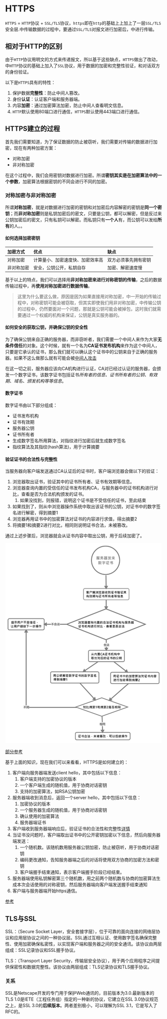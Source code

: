 # HTTPS

`HTTPS` = `HTTP`协议 + `SSL/TLS`协议，`https`即在`http`的基础上上加上了一层`SSL/TLS`安全层.中传输数据的过程中，要通过`SSL/TLS`对报文进行加密后，中进行传输。

## 相对于HTTP的区别

由于`HTTP`协议用明文的方式来传递报文，所以基于这些缺点，`HTTPS`做出了改动，中`HTTP`协议的基础上加入了`SSL`协议，用于数据的加密和完整性验证，和对话双方的身份验证。

以下是`HTTPS`具有的特性：

1. 保护数据**完整性**：防止中间人篡改。
2. 身份**认证**：认证客户端和服务器端。
3. 内容**加密**：通过加密算法加密，防止中间人查看明文信息。
4. `HTTP`默认使用80端口进行通信，`HTTPS`默认使用443端口进行通信。

## HTTPS建立的过程

首先我们需要知道，为了保证数据的防止被窃听，我们需要对传输的数据进行加密，现在有两种加密方案：

+ 对称加密
+ 非对称加密

在这个过程中，我们会用密钥对数据进行加密。所谓**密钥其实是在加密算法中的一个参数**，加密算法根据密钥的不同会进行不同的加密。

### 对称加密与非对称加密

所谓**对称加密**，就是对数据进行加密的密钥和对加密后内容解密的密钥是**同一个密钥**；而**非对称加密**则是私钥加密后的密文，只要是公钥，都可以解密，但是反过来公钥加密后的密文，只有私钥可以解密。而私钥只有**一个人**有，而公钥可以发给**所有**的人。。

#### 如何选择加密密钥

加密方式|优点|缺点
:-|:-|:-
对称加密|计算量小、加密速度快、加密效率高|双方必须事先拥有密钥
非对称加密|安全，公钥公开，私钥自存|加密、解密速度慢

基于以上的特点，我们可以选择用**非对称加密来进行对称密钥的传输**，之后的数据传输过程中，再**使用对称加密进行数据传输**。

>这里为什么要这么做，原因是因为如果直接用对称加密，中一开始的传输过程中，对称密钥可能会被窃取，但其实即使我们用非对称加密，中传输公钥的过程中，仍然要面对一个问题，那就是公钥可能会被掉包，这时我们就需要通过一个权威的机构来保证，公钥是真实服务器的。

#### 如何安全的获取公钥，并确保公钥的安全性

为了确保公钥来自正确的服务器，而非窃听者，我们需要一个中间人来作为大家**无条件信任**的对象。这个时候，就有一个名为**CA证书发布机构**来作为这个中间人，只要是它承认的证书，那么我们就可以确认这个证书中的公钥来自于正确的服务器。如果不这么做那么就有可能会被[中间人攻击](./中间人攻击)

在这一切之前，服务器应该向CA机构进行认证，CA对已经过认证的服务器，会颁发一个数字证书，该数字证书包括证书*所有者的信息、证书所有者的公钥、有效期、域名、颁发机构等等信息*。

#### 数字证书

数字证书由以下部分组成：

+ 证书发布机构
+ 证书有效期
+ 服务器公钥
+ 证书所有者
+ 生成数字签名所用算法，对指纹进行加密后就生成数字签名
+ 指纹算法及其指纹(hash算法)，用于计算摘要

#### 验证证书的合法性与完整性

当服务器向客户端发送通过CA认证后的证书时，客户端浏览器会做以下的验证：

1. 浏览器取出证书，验证其中的证书所有者、证书有效期等信息。
2. 浏览器查询内置的受信任的证书发布机构CA，与服务器中的证书机构进行对比，查看是否为合法机构颁发的证书。
   1. 如果没找到，则报错，说明这个证书是不受信任的证书，至此结束
3. 如果找到了，则从中浏览器操作系统中取出该证书的公钥，对证书中的数字签名进行解密，得到摘要1
4. 浏览器再用证书中的加密算法对证书的内容进行求值，得出摘要2
5. 将摘要1和摘要2进行对比，相同则说明证书合法，未被篡改。

通过上述步骤后，浏览器就会从证书内容中取出公钥，用于后续加密了。

![证书合法性验证流程](./imgs/证书合法性验证.svg)

[部分参考](https://blog.51cto.com/11883699/2160032)

基于上面的知识，现在我们可以来看看，HTTPS是如何建立的：

1. 客户端向服务器端发送client hello，其中包括以下信息：
   1. 客户端支持的加密协议的版本
   2. 一个客户端生成的随机值，用于协商对话密钥
   3. 支持的加密算法，如RSA公钥加密
2. 服务器端收到消息后，返回一个server hello，其中包括以下信息：
   1. 加密协议的版本
   2. 一个服务器生成的随机值，用于协商对话密钥
   3. 确认使用的加密算法
   4. 服务器端证书
3. 客户端收到服务器端响应后，验证证书的合法性和完整性[详情](#%e5%a6%82%e4%bd%95%e5%ae%89%e5%85%a8%e7%9a%84%e8%8e%b7%e5%8f%96%e5%85%ac%e9%92%a5%e5%b9%b6%e7%a1%ae%e4%bf%9d%e5%85%ac%e9%92%a5%e7%9a%84%e5%ae%89%e5%85%a8%e6%80%a7)
4. 当证书没问题时，客户端取出证书中的公开密钥加密以下信息，然后向服务器端发送：
   1. 一个随机数。该随机数用服务器公钥加密，防止被窃听，用于协商对话密钥
   2. 编码更改通知，告知服务器端之后的对话将使用双方协商的加密方法和密钥
   3. 客户端握手结束通知，表示客户端握手阶段已经结束。
5. 服务器端使用私钥解密第三个随机数，用之前两个随机数与协商的加密算法生成本次会话使用的对称密钥，然后服务器端向客户端发送握手结束通知
6. 客户端与服务器端开始https通信。

[参考](http://www.ruanyifeng.com/blog/2014/02/ssl_tls.html)

## TLS与SSL

SSL：（Secure Socket Layer，安全套接字层），位于可靠的面向连接的网络层协议和应用层协议之间的一种协议层。SSL通过互相认证、使用数字签名确保完整性、使用加密确保私密性，以实现客户端和服务器之间的安全通讯。该协议由两层组成：SSL记录协议和SSL握手协议。

TLS：（Transport Layer Security，传输层安全协议），用于两个应用程序之间提供保密性和数据完整性。该协议由两层组成：TLS记录协议和TLS握手协议。

### 关系

SSL是Netscape开发的专门用于保护Web通讯的，目前版本为3.0.最新版本的TLS 1.0是IETE（工程任务组）指定的一种新的协议，它建立在SSL 3.0协议规范之上，是SSL 3.0的**后续版本**。两者差别极小，可以理解为SSL 3.1，它是写入了RFC的。
